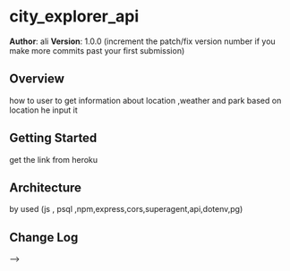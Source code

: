 # city_explorer_api


**Author**: ali
**Version**: 1.0.0 (increment the patch/fix version number if you make more commits past your first submission)

## Overview
how to user to get information about location ,weather and park
 based on location he input it

## Getting Started
get the link from heroku
## Architecture
by used (js , psql ,npm,express,cors,superagent,api,dotenv,pg)

## Change Log
<!-- Use this area to document the iterative changes made to your application as each feature is successfully implemented. Use time stamps. Here's an examples:

01-01-2001 4:59pm - Application now has a fully-functional express server, with a GET route for the location resource.

## Credits and Collaborations
<!-- Give credit (and a link) to other people or resources that helped you build this application. -->
-->